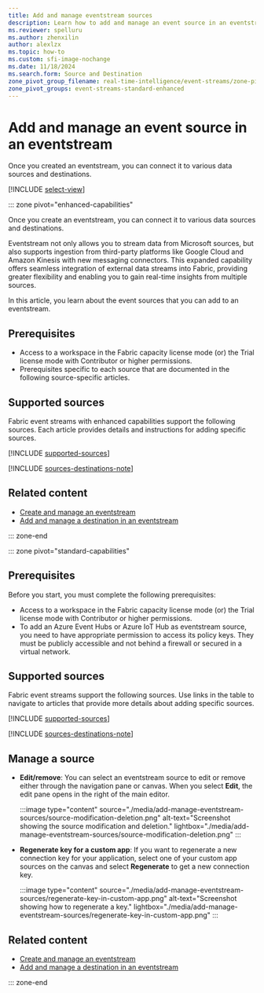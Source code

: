 ```yaml
---
title: Add and manage eventstream sources
description: Learn how to add and manage an event source in an eventstream.
ms.reviewer: spelluru
ms.author: zhenxilin
author: alexlzx
ms.topic: how-to
ms.custom: sfi-image-nochange
ms.date: 11/18/2024
ms.search.form: Source and Destination
zone_pivot_group_filename: real-time-intelligence/event-streams/zone-pivot-groups.json
zone_pivot_groups: event-streams-standard-enhanced
---
```


# Add and manage an event source in an eventstream

Once you created an eventstream, you can connect it to various data sources and destinations. 

[!INCLUDE [select-view](./includes/select-view.md)]

::: zone pivot="enhanced-capabilities"  

Once you create an eventstream, you can connect it to various data sources and destinations.

Eventstream not only allows you to stream data from Microsoft sources, but also supports ingestion from third-party platforms like Google Cloud and Amazon Kinesis with new messaging connectors. This expanded capability offers seamless integration of external data streams into Fabric, providing greater flexibility and enabling you to gain real-time insights from multiple sources.

In this article, you learn about the event sources that you can add to an eventstream.




## Prerequisites

- Access to a workspace in the Fabric capacity license mode (or) the Trial license mode with Contributor or higher permissions. 
- Prerequisites specific to each source that are documented in the following source-specific articles.

## Supported sources

Fabric event streams with enhanced capabilities support the following sources. Each article provides details and instructions for adding specific sources.

[!INCLUDE [supported-sources](./includes/supported-sources-enhanced.md)]

[!INCLUDE [sources-destinations-note](./includes/sources-destinations-note.md)]


## Related content

- [Create and manage an eventstream](./create-manage-an-eventstream.md)
- [Add and manage a destination in an eventstream](./add-manage-eventstream-destinations.md)

::: zone-end

::: zone pivot="standard-capabilities"

## Prerequisites

Before you start, you must complete the following prerequisites:

- Access to a workspace in the Fabric capacity license mode (or) the Trial license mode with Contributor or higher permissions. 
- To add an Azure Event Hubs or Azure IoT Hub as eventstream source, you need to have appropriate permission to access its policy keys. They must be publicly accessible and not behind a firewall or secured in a virtual network.

## Supported sources

Fabric event streams support the following sources. Use links in the table to navigate to articles that provide more details about adding specific sources.

[!INCLUDE [supported-sources](./includes/supported-sources-standard.md)]

[!INCLUDE [sources-destinations-note](./includes/sources-destinations-note.md)]

## Manage a source

- **Edit/remove**: You can select an eventstream source to edit or remove either through the navigation pane or canvas. When you select **Edit**, the edit pane opens in the right of the main editor.

   :::image type="content" source="./media/add-manage-eventstream-sources/source-modification-deletion.png" alt-text="Screenshot showing the source modification and deletion." lightbox="./media/add-manage-eventstream-sources/source-modification-deletion.png" :::

- **Regenerate key for a custom app**: If you want to regenerate a new connection key for your application, select one of your custom app sources on the canvas and select **Regenerate** to get a new connection key.

   :::image type="content" source="./media/add-manage-eventstream-sources/regenerate-key-in-custom-app.png" alt-text="Screenshot showing how to regenerate a key." lightbox="./media/add-manage-eventstream-sources/regenerate-key-in-custom-app.png" :::

## Related content

- [Create and manage an eventstream](./create-manage-an-eventstream.md)
- [Add and manage a destination in an eventstream](./add-manage-eventstream-destinations.md)

::: zone-end
